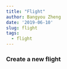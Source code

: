```yaml
---
title: "Flight"
author: Bangyou Zheng
date: '2019-06-10'
slug: flight
tags:
  - flight
---
```


### Create a new flight
